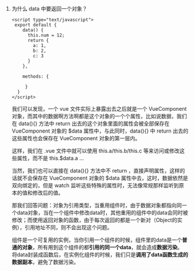 1. 为什么 data 中要返回一个对象？

   ```vue
   <script type="text/javascript">
   	export default {
       data() {
         this.num = 12;
         return {
           a: 1,
           b: 2,
           c: 3
         }
       },
       
       methods: {
       
     	}
     }
   </script>
   ```

   我们可以发现，一个 vue 文件实际上暴露出去之后就是一个 VueComponent 对象，而其中的数据啊方法啊都是这个对象的一个个属性，比如说数据，我们在 data(){} 方法中 return 出去的这个对象里面的属性会被全部保存在 VueComponent 对象的 $data 属性中，与此同时，data(){} 中 return 出去的这些属性也会保存在 VueComponent 对象的第一层内。

   

   这样，我们在 .vue 文件中就可以使用 this.a/this.b/this.c 等来访问或修改这些属性，而不是 this.$data.a ...

   

   当然，我们也可以直接在 data(){} 方法中不 return ，直接声明属性，这样的话就不会保存在 VueComponent 对象的 $data 属性中去，这时，数据依然是双向绑定的，但是 watch 监听这些特殊的属性时，无法像常规那样监听到原本的值和修改后的值。

   

   那我们回答问题：对象为引用类型，当重用组件时，由于数据对象都指向同一个data对象，当在一个组件中修改data时，其他重用的组件中的data会同时被修改；而使用返回对象的函数，由于每次返回的都是一个新对（Object的实例），引用地址不同，则不会出现这个问题。

   组件是一个可复用的实例，当你引用一个组件的时候，组件里的data是一个**普通的对象**，所有用到这个组件的都**引用的同一个data**，就会造成**数据污染**。
   将data封装成函数后，在实例化组件的时候，我们只是**调用了data函数生成的数据副本**，避免了数据污染。